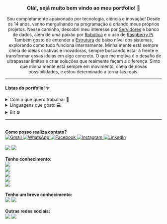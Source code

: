 <!-- TITLE -->
<h3 align="center">Olá!, sejá muito bem vindo ao meu portfolio! 👋</h3>

<!-- DESCRIPTION -->
<p align="center">Sou completamente apaixonado por tecnologia, ciência e inovação! Desde os 14 anos, venho mergulhando na programação e criando meus próprios projetos. Nesse caminho, descobri meu interesse por <a href="https://pt.wikipedia.org/wiki/Servidor">Servidores</a> e banco de dados, além de uma paixão por <a href="https://pt.wikipedia.org/wiki/Rob%C3%B3tica">Robótica</a> e o uso de <a href="https://www.raspberrypi.com/documentation/">Raspberry Pi</a>. Também gosto de entender a <a href="https://pt.wikipedia.org/wiki/Estrutura">Estrutura</a> de baixo nível dos sistemas, explorando como tudo funciona internamente. Minha mente está sempre cheia de ideias criativas e inovadoras, sempre buscando estar à frente e transformar essas ideias em algo concreto. O que me motiva é o desafio de ultrapassar limites e criar soluções que realmente façam a diferença. Sinto que minha mente está sempre em movimento, cheia de novas possibilidades, e estou determinado a torná-las reais.</p>

---

<h4>Listas do portfolio! ✨</h4>
<details>
    <summary>Com o que quero trabalhar 💼</summary>
    <ul>
        <li>
            <p>Sistema, Arquitetura de Computadores.</p>
        </li>
        <li>
            <p>Servidor, Banco de dados.</p>
        </li>
        <li>
            <p>Robotica, Raspberry PI.</p>
        </li>
        <li>
            <p>IA, Automação.</p>
        </li>
    </ul>
</details>

<details>
    <summary>Linguagens que gosto 💻</summary>
    <ul>
        <li>
            <p><strong>Baixo nível:</strong> Assembly.</p>
        </li>
        <li>
            <p><strong>Sistema:</strong> C/C++</p>
        </li>
        <li>
            <p><strong>Alto nível:</strong> Python</p>
        </li>
        <li>
            <p><strong>Navegadores:</strong> HTML, CSS, JS</p>
        </li>
        <li>
            <p><strong>Banco de dados:</strong> PHP</p>
        </li>
        <li>
            <p><strong>CMD Windows:</strong> Batch</p>
        </li>
    </ul>
</details>

<!-- INFO -->
<details>
    <summary>Bit ⚙</summary>
    <h5>0101011001101111011000111110101000100000111010010010000001100011011101010111001001101001011011110111001101101111001000000110100001100101011010010110111000100001</h5>
</details>

---

<!-- CONTACTS -->
<br/>
<strong class="subtitle">Como posso realiza contato?</strong>
<div>
    <a href="https://mail.google.com/mail/u/0/?hl=pt-BR#search/in%3Asent+jeferson.ferretti2004%40gmail.com?compose=new" target="_blank">
        <img alt="Gmail" title="Esse é meu Gmail!" src="https://img.shields.io/badge/Gmail-D14836?style=for-the-badge&logo=gmail&logoColor=white" />
    </a>
    <a href="https://api.whatsapp.com/send?phone=5519989437565&text=Eu%20vim%20pelo%20link%20do%20GitHub!%20%F0%9F%98%80%0APrazem%20em%20conhec%C3%AA-lo%20Jeferson!" target="_blank">
        <img alt="WhatsApp" title="Esse é meu WhatsApp!" src="https://img.shields.io/badge/WhatsApp-25D366?style=for-the-badge&logo=whatsapp&logoColor=white" />
    </a>
    <a href="https://www.facebook.com/jeferson.ferretti.3/" target="_blank">
        <img alt="Facebook" title="Esse é meu Facebook!" src="https://img.shields.io/badge/Facebook-1877F2?style=for-the-badge&logo=facebook&logoColor=white" />
    </a>
    <a href="https://www.instagram.com/jeferson_ferretti_moreira/" target="_blank">
        <img alt="Instagram" title="Esse é meu Instagram!" src="https://img.shields.io/badge/Instagram-E4405F?style=for-the-badge&logo=instagram&logoColor=white" />
    </a>
    <a href="https://www.linkedin.com/in/jeferson-ferretti-moreira-096521214/" target="_blank">
        <img alt="LinkedIn" title="Esse é meu LinkedIn!" src="https://img.shields.io/badge/LinkedIn-0077B5?style=for-the-badge&logo=linkedin&logoColor=white" />
    </a>
</div>

<!-- GITHUB-STATS -->
<br/>
<section id="stats-section">
    <img rel="Stats-1" src="https://github-readme-stats.vercel.app/api?username=JefersonFerrettiMoreira&show_icons=true&theme=transparent">
    <img rel="Stats-2" src="https://github-readme-stats.vercel.app/api/top-langs/?username=JefersonFerrettiMoreira&theme=blue-green">
</section>

<!-- LINGUAGE-KNOW1 -->
<br/>
<strong class="subtitle">Tenho conhecimento:</strong>
<section id="know-section" style="display: flex; flex-direction: column">
    <img rel="HTML5" src="https://img.shields.io/badge/HTML5-E34F26?style=for-the-badge&logo=html5&logoColor=white">
    <img rel="CSS3" src="https://img.shields.io/badge/CSS3-1572B6?style=for-the-badge&logo=css3&logoColor=white">
    <img rel="JavaScript" src="https://img.shields.io/badge/JavaScript-323330?style=for-the-badge&logo=javascript&logoColor=F7DF1E">
    <img rel="React" src="https://img.shields.io/badge/React-20232A?style=for-the-badge&logo=react&logoColor=61DAFB">
    <img rel="PHP" src="https://img.shields.io/badge/PHP-777BB4?style=for-the-badge&logo=php&logoColor=white">
</section>

<!-- LINGUAGE-KNOW2 -->
<br/>
<strong class="subtitle">Tenho um breve conhecimento:</strong>
<section id="know-section">
    <img rel="Python" src="https://img.shields.io/badge/Python-14354C?style=for-the-badge&logo=python&logoColor=white">
    <img rel="Lua" src="https://img.shields.io/badge/Lua-2C2D72?style=for-the-badge&logo=lua&logoColor=white">
</section>

<!-- SOCIAL-MEDIA-OTHES -->
<br/>
<strong class="subtitle">Outras redes sociais:</strong>
<section id="social-media-section">
    <img rel="Pinterest" src="https://img.shields.io/badge/Pinterest-%23E60023.svg?&style=for-the-badge&logo=Pinterest&logoColor=white">
    <img rel="Discord" src="https://img.shields.io/badge/Discord-7289DA?style=for-the-badge&logo=discord&logoColor=white">
</section>
